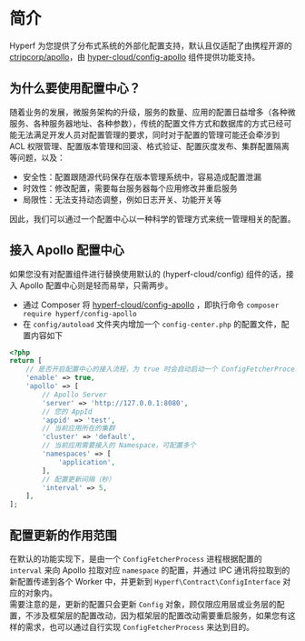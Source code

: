 # 简介

Hyperf 为您提供了分布式系统的外部化配置支持，默认且仅适配了由携程开源的 [ctripcorp/apollo](https://github.com/ctripcorp/apollo)，由 [hyper-cloud/config-apollo](https://github.com/hyperf-cloud/config-apollo) 组件提供功能支持。   

## 为什么要使用配置中心？

随着业务的发展，微服务架构的升级，服务的数量、应用的配置日益增多（各种微服务、各种服务器地址、各种参数），传统的配置文件方式和数据库的方式已经可能无法满足开发人员对配置管理的要求，同时对于配置的管理可能还会牵涉到 ACL 权限管理、配置版本管理和回滚、格式验证、配置灰度发布、集群配置隔离等问题，以及：

- 安全性：配置跟随源代码保存在版本管理系统中，容易造成配置泄漏
- 时效性：修改配置，需要每台服务器每个应用修改并重启服务
- 局限性：无法支持动态调整，例如日志开关、功能开关等   

因此，我们可以通过一个配置中心以一种科学的管理方式来统一管理相关的配置。

## 接入 Apollo 配置中心

如果您没有对配置组件进行替换使用默认的 (hyperf-cloud/config) 组件的话，接入 Apollo 配置中心则是轻而易举，只需两步。
- 通过 Composer 将 [hyperf-cloud/config-apollo](https://github.com/hyperf-cloud/config-apollo) ，即执行命令 `composer require hyperf/config-apollo`
- 在 `config/autoload` 文件夹内增加一个 `config-center.php` 的配置文件，配置内容如下
```php
<?php
return [
    // 是否开启配置中心的接入流程，为 true 时会自动启动一个 ConfigFetcherProcess 进程用于更新配置
    'enable' => true,
    'apollo' => [
        // Apollo Server
        'server' => 'http://127.0.0.1:8080',
        // 您的 AppId
        'appid' => 'test',
        // 当前应用所在的集群
        'cluster' => 'default',
        // 当前应用需要接入的 Namespace，可配置多个
        'namespaces' => [
            'application',
        ],
        // 配置更新间隔（秒）
        'interval' => 5,
    ],
];
```

## 配置更新的作用范围

在默认的功能实现下，是由一个 `ConfigFetcherProcess` 进程根据配置的 `interval` 来向 Apollo 拉取对应 `namespace` 的配置，并通过 IPC 通讯将拉取到的新配置传递到各个 Worker 中，并更新到 `Hyperf\Contract\ConfigInterface` 对应的对象内。   
需要注意的是，更新的配置只会更新 `Config` 对象，顾仅限应用层或业务层的配置，不涉及框架层的配置改动，因为框架层的配置改动需要重启服务，如果您有这样的需求，也可以通过自行实现 `ConfigFetcherProcess` 来达到目的。